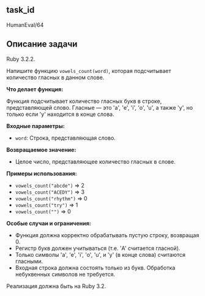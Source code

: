 ## task_id
HumanEval/64

## Описание задачи
Ruby 3.2.2.

Напишите функцию `vowels_count(word)`, которая подсчитывает количество гласных в данном слове.

**Что делает функция:**

Функция подсчитывает количество гласных букв в строке, представляющей слово.  Гласные — это 'a', 'e', 'i', 'o', 'u', а также 'y', но только если 'y' находится в конце слова.

**Входные параметры:**

* `word`: Строка, представляющая слово.

**Возвращаемое значение:**

* Целое число, представляющее количество гласных в слове.

**Примеры использования:**

* `vowels_count("abcde")`  =>  2
* `vowels_count("ACEDY")` =>  3
* `vowels_count("rhythm")` => 0
* `vowels_count("try")` => 1
* `vowels_count("")` => 0


**Особые случаи и ограничения:**

* Функция должна корректно обрабатывать пустую строку, возвращая 0.
* Регистр букв должен учитываться (т.е. 'A' считается гласной).
* Только символы 'a', 'e', 'i', 'o', 'u', и 'y' (в конце слова) считаются гласными.
* Входная строка должна состоять только из букв.  Обработка небуквенных символов не требуется.


Реализация должна быть на Ruby 3.2.

